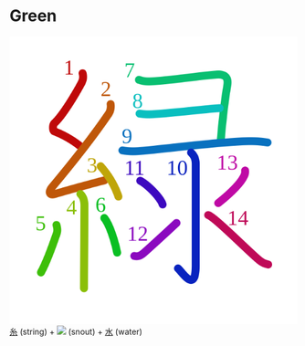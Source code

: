 # Green
![7dd1](Kanji/kanji-colorize/7dd1.svg)
[糸](Kanji/kanji-dict/糸.md) (string) + ![](http://www.kanjidamage.com/assets/radsmall/snout-479afa4dcfc6b6c187c4eaaa61ea5deff6e93f1a25dd6fd5ec370b18e968944f.jpg) (snout) + [水](Kanji/kanji-dict/水.md) (water) 
